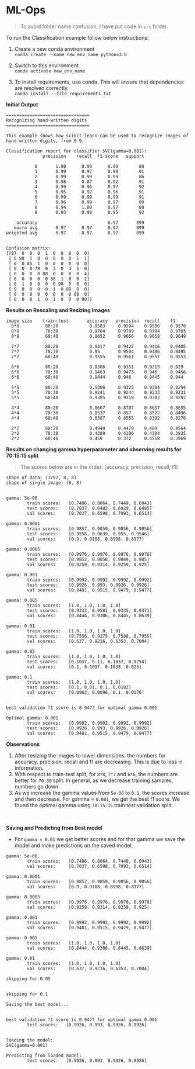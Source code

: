 # ML-Ops

> To avoid folder name confusion, I have put code in `src` folder.


To run the Classification example follow below instructions:

1. Create a new conda environment  
```conda create --name new_env_name python=3.6```

2. Switch to this environment  
```conda activate new_env_name```

3. To install requirements, use conda. This will ensure that dependencies are resolved correctly.  
```conda install --file requirements.txt```

**Initial Output**

```
================================
Recognizing hand-written digits
================================

This example shows how scikit-learn can be used to recognize images of
hand-written digits, from 0-9.

Classification report for classifier SVC(gamma=0.001):
              precision    recall  f1-score   support

           0       1.00      0.99      0.99        88
           1       0.99      0.97      0.98        91
           2       0.99      0.99      0.99        86
           3       0.98      0.87      0.92        91
           4       0.99      0.96      0.97        92
           5       0.95      0.97      0.96        91
           6       0.99      0.99      0.99        91
           7       0.96      0.99      0.97        89
           8       0.94      1.00      0.97        88
           9       0.93      0.98      0.95        92

    accuracy                           0.97       899
   macro avg       0.97      0.97      0.97       899
weighted avg       0.97      0.97      0.97       899


Confusion matrix:
[[87  0  0  0  1  0  0  0  0  0]
 [ 0 88  1  0  0  0  0  0  1  1]
 [ 0  0 85  1  0  0  0  0  0  0]
 [ 0  0  0 79  0  3  0  4  5  0]
 [ 0  0  0  0 88  0  0  0  0  4]
 [ 0  0  0  0  0 88  1  0  0  2]
 [ 0  1  0  0  0  0 90  0  0  0]
 [ 0  0  0  0  0  1  0 88  0  0]
 [ 0  0  0  0  0  0  0  0 88  0]
 [ 0  0  0  1  0  1  0  0  0 90]]
```

**Results on Rescaling and Resizing Images**

```
image size    train:test       accuracy   precision  recall    f1
  8*8          80:20            0.9583     0.9594    0.9586    0.9578
  8*8          70:30            0.9704     0.9709    0.9704    0.9703
  8*8          60:40            0.9652     0.9656    0.9658    0.9649
  
  7*7          80:20            0.9417     0.9427    0.9416    0.9405
  7*7          70:30            0.95       0.9504    0.9496    0.9495
  7*7          60:40            0.9555     0.9561    0.9557    0.9553
  
  6*6          80:20            0.9306     0.9351    0.9313    0.929
  6*6          70:30            0.9463     0.9473    0.946     0.9456
  6*6          60:40            0.9444     0.946     0.9445    0.944
  
  5*5          80:20            0.9306     0.9325    0.9304    0.9294
  5*5          70:30            0.9241     0.9244    0.9233    0.9231
  5*5          60:40            0.9305     0.9319    0.9302    0.9297  
  
  4*4          80:20            0.8667     0.8707    0.8657    0.8655     
  4*4          70:30            0.8537     0.857     0.8522    0.8496
  4*4          60:40            0.8387     0.8555    0.8392    0.8276
  
  2*2          80:20            0.4944     0.4479    0.489     0.4564
  2*2          70:30            0.4389     0.4196    0.4394    0.3825
  2*2          60:40            0.459      0.372     0.4558    0.3969
```
<!-- 
**Changing hyperparameter and observing results for **
```
gamma     accuracy   precision    recall        f1
0.0005    0.9556      0.9565      0.9555      0.9554
0.001     0.9704      0.9709      0.9704      0.9703
0.005     0.8889      0.9432      0.8885      0.9022
0.01      0.6963      0.9241      0.6971      0.7544
0.05      0.1019      0.1099      0.1038      0.0252
0.1       0.0981      0.0098      0.1         0.0179
``` -->

**Results on changing gamma hyperparameter and observing results for 70:15:15 split**

> The scores below are in the order: [accuracy, precision, recall, f1]

```
shape of data: (1797, 8, 8)
shape of single image: (8, 8)


gamma: 5e-06
        train scores:   [0.7486, 0.8064, 0.7449, 0.6943]
        test scores:    [0.7037, 0.6482, 0.6929, 0.6485]
        val scores:     [0.7037, 0.6598, 0.7093, 0.6514]

gamma: 0.0001
        train scores:   [0.9857, 0.9859, 0.9856, 0.9856]
        test scores:    [0.9556, 0.9639, 0.955, 0.9546]
        val scores:     [0.9, 0.9108, 0.8998, 0.8977]

gamma: 0.0005
        train scores:   [0.9976, 0.9976, 0.9976, 0.9976]
        test scores:    [0.9852, 0.9858, 0.9849, 0.985]
        val scores:     [0.9259, 0.9314, 0.9259, 0.925]

gamma: 0.001
        train scores:   [0.9992, 0.9992, 0.9992, 0.9992]
        test scores:    [0.9926, 0.993, 0.9926, 0.9926]
        val scores:     [0.9481, 0.9515, 0.9479, 0.9477]

gamma: 0.005
        train scores:   [1.0, 1.0, 1.0, 1.0]
        test scores:    [0.9333, 0.9581, 0.9335, 0.9371]
        val scores:     [0.8444, 0.9306, 0.8445, 0.8639]

gamma: 0.01
        train scores:   [1.0, 1.0, 1.0, 1.0]
        test scores:    [0.7556, 0.9275, 0.7588, 0.7955]
        val scores:     [0.637, 0.9216, 0.6353, 0.7004]

gamma: 0.05
        train scores:   [1.0, 1.0, 1.0, 1.0]
        test scores:    [0.1037, 0.11, 0.1037, 0.0254]
        val scores:     [0.1, 0.1097, 0.1038, 0.025]

gamma: 0.1
        train scores:   [1.0, 1.0, 1.0, 1.0]
        test scores:    [0.1, 0.01, 0.1, 0.0182]
        val scores:     [0.0963, 0.0096, 0.1, 0.0176]


best validation f1 score is 0.9477 for optimal gamma 0.001

Optimal gamma: 0.001
        train scores:   [0.9992, 0.9992, 0.9992, 0.9992]
        test scores:    [0.9926, 0.993, 0.9926, 0.9926]
        val scores:     [0.9481, 0.9515, 0.9479, 0.9477]
```

**Observations**
1. After resizing the images to lower dimensions, the numbers for accuracy, precision, recall and f1 are decreasing. This is due to loss in information.
2. With respect to train-test split, for `8*8`, `7*7` and `6*6`, the numbers are better for `70:30` split. In general, as we decrease training samples, numbers go down.
3. As we increase the gamma values from `5e-06` to `0.1`, the scores increase and then decrease. For gamma = `0.001`, we get the best f1 score. We found the optimal gamma using `70:15:15` train:test:validation split.



<br/>


**Saving and Predicting from Best model**

- For `gamma = 0.01` we get better scores and for that gamma we save the model and make predictions on the saved model. 

```
gamma: 5e-06
        train scores:   [0.7486, 0.8064, 0.7449, 0.6943]
        val scores:     [0.7037, 0.6598, 0.7093, 0.6514]

gamma: 0.0001
        train scores:   [0.9857, 0.9859, 0.9856, 0.9856]
        val scores:     [0.9, 0.9108, 0.8998, 0.8977]

gamma: 0.0005
        train scores:   [0.9976, 0.9976, 0.9976, 0.9976]
        val scores:     [0.9259, 0.9314, 0.9259, 0.925]

gamma: 0.001
        train scores:   [0.9992, 0.9992, 0.9992, 0.9992]
        val scores:     [0.9481, 0.9515, 0.9479, 0.9477]

gamma: 0.005
        train scores:   [1.0, 1.0, 1.0, 1.0]
        val scores:     [0.8444, 0.9306, 0.8445, 0.8639]

gamma: 0.01
        train scores:   [1.0, 1.0, 1.0, 1.0]
        val scores:     [0.637, 0.9216, 0.6353, 0.7004]

skipping for 0.05


skipping for 0.1

Saving the best model...


best validation f1 score is 0.9477 for optimal gamma 0.001
        test scores:   [0.9926, 0.993, 0.9926, 0.9926]


loading the model:
SVC(gamma=0.001)

Predicting from loaded model:
        test scores:   [0.9926, 0.993, 0.9926, 0.9926]

```

